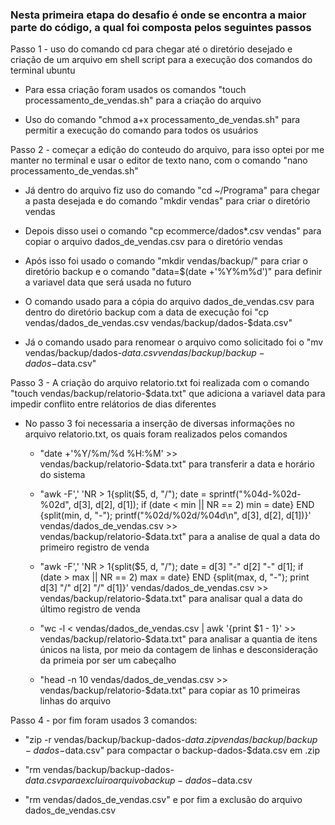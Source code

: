 ### Nesta primeira etapa do desafio é onde se encontra a maior parte do código, a qual foi composta pelos seguintes passos

Passo 1 - uso do comando cd para chegar até o diretório desejado e criação de um arquivo em shell script para a execução dos comandos do terminal ubuntu

 - Para essa criação foram usados os comandos "touch processamento_de_vendas.sh" para a criação do arquivo 

 - Uso do comando "chmod a+x processamento_de_vendas.sh" para permitir a execução do comando para todos os usuários

Passo 2 - começar a edição do conteudo do arquivo, para isso optei por me manter no terminal e usar o editor de texto nano, com o comando "nano processamento_de_vendas.sh"

 - Já dentro do arquivo fiz uso do comando "cd ~/Programa" para chegar a pasta desejada e do comando "mkdir vendas" para criar o diretório vendas

 - Depois disso usei o comando "cp ecommerce/dados*.csv vendas" para copiar o arquivo dados_de_vendas.csv para o diretório vendas

 - Após isso foi usado o comando "mkdir vendas/backup/" para criar o diretório backup e o comando "data=$(date +'%Y%m%d')" para definir a variavel data que será usada no futuro

 - O comando usado para a cópia do arquivo dados_de_vendas.csv para dentro do diretório backup com a data de execução foi "cp vendas/dados_de_vendas.csv vendas/backup/dados-$data.csv"

 - Já o comando usado para renomear o arquivo como solicitado foi o "mv vendas/backup/dados-$data.csv vendas/backup/backup-dados-$data.csv"

Passo 3 - A criação do arquivo relatorio.txt foi realizada com o comando "touch vendas/backup/relatorio-$data.txt" que adiciona a variavel data para impedir conflito entre relátorios de dias diferentes
 
 - No passo 3 foi necessaria a inserção de diversas informações no arquivo relatorio.txt, os quais foram realizados pelos comandos
   - "date +'%Y/%m/%d %H:%M' >> vendas/backup/relatorio-$data.txt" para transferir a data e horário do sistema

   - "awk -F',' 'NR > 1{split($5, d, "/"); date = sprintf("%04d-%02d-%02d", d[3], d[2], d[1]); if (date < min || NR == 2) min = date} END {split(min, d, "-"); printf("%02d/%02d/%04d\n", d[3], d[2], d[1])}' vendas/dados_de_vendas.csv >> vendas/backup/relatorio-$data.txt" para a analise de qual a data do primeiro registro de venda

   - "awk -F',' 'NR > 1{split($5, d, "/"); date = d[3] "-" d[2] "-" d[1]; if (date > max || NR == 2) max = date} END {split(max, d, "-"); print d[3] "/" d[2] "/" d[1]}' vendas/dados_de_vendas.csv >> vendas/backup/relatorio-$data.txt" para analisar qual a data do último registro de venda

    - "wc -l < vendas/dados_de_vendas.csv | awk '{print $1 - 1}' >> vendas/backup/relatorio-$data.txt" para analisar a quantia de itens únicos na lista, por meio da contagem de linhas e desconsideração da primeia por ser um cabeçalho

    - "head -n 10 vendas/dados_de_vendas.csv  >> vendas/backup/relatorio-$data.txt" para copiar as 10 primeiras linhas do arquivo

Passo 4 - por fim foram usados 3 comandos:

 - "zip -r vendas/backup/backup-dados-$data.zip vendas/backup/backup-dados-$data.csv" para compactar o backup-dados-$data.csv em .zip

 - "rm vendas/backup/backup-dados-$data.csv para excluir o arquivo backup-dados-$data.csv

 - "rm vendas/dados_de_vendas.csv" e por fim a exclusão do arquivo dados_de_vendas.csv


 



